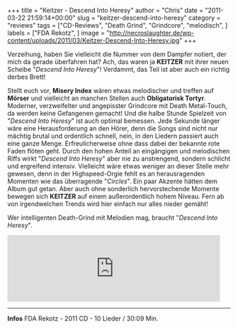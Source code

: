 +++
title = "Keitzer - Descend Into Heresy"
author = "Chris"
date = "2011-03-22 21:59:14+00:00"
slug = "keitzer-descend-into-heresy"
category = "reviews"
tags = ["CD-Reviews", "Death Grind", "Grindcore", "melodisch", ]
labels = ["FDA Rekotz", ]
image = "http://necroslaughter.de/wp-content/uploads/2011/03/Keitzer-Descend-Into-Heresy.jpg"
+++

Verzeihung, haben Sie vielleicht die Nummer von dem Dampfer notiert, der mich da gerade überfahren hat? Ach, das waren ja **KEITZER** mit ihrer neuen Scheibe "_Descend Into Heresy_"! Verdammt, das Teil ist aber auch ein richtig derbes Brett!

Stellt euch vor, **Misery Index** wären etwas melodischer und treffen auf **Mörser** und vielleicht an manchen Stellen auch **Obligatorisk Tortyr**. Moderner, verzweifelter und angepisster Grindcore mit Death Metal-Touch, da werden keine Gefangenen gemacht! Und die halbe Stunde Spielzeit von "_Descend Into Heresy_" ist auch optimal bemessen. Jede Sekunde länger wäre eine Herausforderung an den Hörer, denn die Songs sind nicht nur mächtig brutal und ordentlich schnell, nein, in den Liedern passiert auch eine ganze Menge. Erfreulicherweise ohne dass dabei der bekannte rote Faden flöten geht.
Durch den hohen Anteil an eingängigen und melodischen Riffs wirkt "_Descend Into Heresy_" aber nie zu anstrengend, sondern schlicht und ergreifend intensiv. Vielleicht wäre etwas weniger an dieser Stelle mehr gewesen, denn in der Highspeed-Orgie fehlt es an herausragenden Momenten wie das überragende "_Circles_". Ein paar Akzente hätten dem Album gut getan. Aber auch ohne sonderlich hervorstechende Momente bewegen sich **KEITZER** auf einem außerordentlich hohem Niveau. Fern ab von irgendwelchen Trends wird hier einfach nur alles nieder gemäht!

Wer intelligenten Death-Grind mit Melodien mag, braucht "_Descend Into Heresy_".

<iframe allowfullscreen="" frameborder="0" height="150" src="http://www.youtube.com/embed/riUx-X8z4Uc" title="YouTube video player" width="480"></iframe>





---
**Infos**
FDA Rekotz - 2011
CD - 10 Lieder / 30:09 Min.
